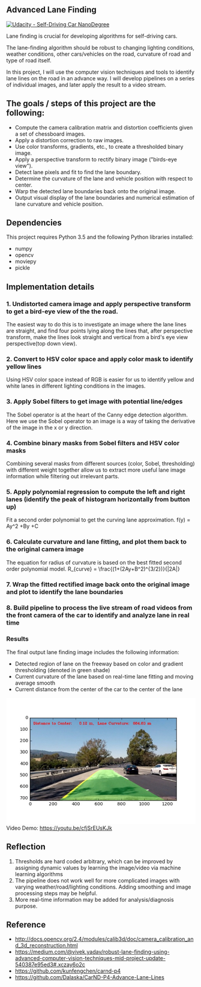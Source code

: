 ## Advanced Lane Finding
[![Udacity - Self-Driving Car NanoDegree](https://s3.amazonaws.com/udacity-sdc/github/shield-carnd.svg)](http://www.udacity.com/drive)

Lane finding is crucial for developing algorithms for self-driving cars.

The lane-finding algorithm should be robust to changing lighting conditions, weather conditions, other cars/vehicles on the road, curvature of road and type of road itself.

In this project, I will use the computer vision techniques and tools to identify lane lines on the road in an advance way. I will develop pipelines on a series of individual images, and later apply the result to a video stream.


The goals / steps of this project are the following:
---
* Compute the camera calibration matrix and distortion coefficients given a set of chessboard images.
* Apply a distortion correction to raw images.
* Use color transforms, gradients, etc., to create a thresholded binary image.
* Apply a perspective transform to rectify binary image ("birds-eye view").
* Detect lane pixels and fit to find the lane boundary.
* Determine the curvature of the lane and vehicle position with respect to center.
* Warp the detected lane boundaries back onto the original image.
* Output visual display of the lane boundaries and numerical estimation of lane curvature and vehicle position.

## Dependencies
This project requires Python 3.5 and the following Python libraries installed:
* numpy
* opencv
* moviepy
* pickle


Implementation details
---
### 1. Undistorted camera image and apply perspective transform to get a bird-eye view of the the road.

The easiest way to do this is to investigate an image where the lane lines are straight, and find four points lying along the lines that, after perspective transform, make the lines look straight and vertical from a bird's eye view perspective(top down view).

### 2. Convert to HSV color space and apply color mask to identify yellow lines

Using HSV color space instead of RGB is easier for us to identify yellow and white lanes in different lighting conditions in the images.

### 3. Apply Sobel filters to get image with potential line/edges

The Sobel operator is at the heart of the Canny edge detection algorithm.  Here we use the Sobel operator to an image is a way of taking the derivative of the image in the x or y direction.

### 4. Combine binary masks from Sobel filters and HSV color masks

Combining several masks from different sources (color, Sobel, thresholding) with different weight together allow us to extract more useful lane image information while filtering out irrelevant parts.


### 5. Apply polynomial regression to compute the left and right lanes (identify the peak of histogram horizontally from button up)
Fit a second order polynomial to get the curving lane approximation.
f(y) = Ay^2 +By +C  

### 6. Calculate curvature and lane fitting, and plot them back to the original camera image
The equation for radius of curvature is based on the best fitted second order polynomial model.
R_{curve} = \frac{(1+(2Ay+B^2)^{3/2})}{|2A|}  

### 7. Wrap the fitted rectified image back onto the original image and plot to identify the lane boundaries


### 8. Build pipeline to process the live stream of road videos from the front camera of the car to identify and analyze lane in real time

### Results
The final output lane finding image includes the following information:
- Detected region of lane on the freeway based on color and gradient thresholding (denoted in green shade)
- Current curvature of the lane based on real-time lane fitting and moving average smooth
- Current distance from the center of the car to the center of the lane

![img](output_images/pipeline_out.jpg)  
Video Demo: https://youtu.be/cfjSrEUsKJk  

## Reflection
1. Thresholds are hard coded arbitrary, which can be improved by assigning dynamic values by learning the image/video via machine learning algorithms
2. The pipeline does not work well for more complicated images with varying weather/road/lighting conditions.  Adding smoothing and image processing steps may be helpful.
3. More real-time information may be added for analysis/diagnosis purpose.



Reference
---
- http://docs.opencv.org/2.4/modules/calib3d/doc/camera_calibration_and_3d_reconstruction.html
- https://medium.com/@vivek.yadav/robust-lane-finding-using-advanced-computer-vision-techniques-mid-project-update-540387e95ed3#.xczay6o2c
- https://github.com/kunfengchen/carnd-p4
- https://github.com/Dalaska/CarND-P4-Advance-Lane-Lines
